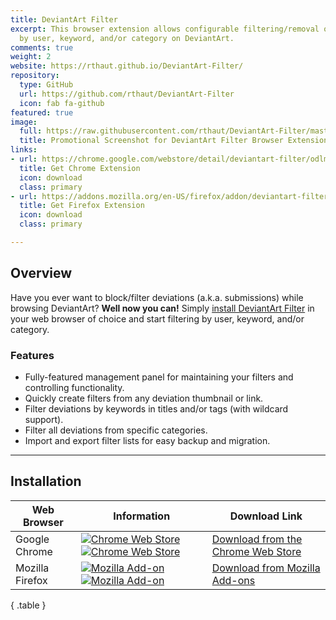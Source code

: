 ```yaml
---
title: DeviantArt Filter
excerpt: This browser extension allows configurable filtering/removal of deviations
  by user, keyword, and/or category on DeviantArt.
comments: true
weight: 2
website: https://rthaut.github.io/DeviantArt-Filter/
repository:
  type: GitHub
  url: https://github.com/rthaut/DeviantArt-Filter
  icon: fab fa-github
featured: true
image:
  full: https://raw.githubusercontent.com/rthaut/DeviantArt-Filter/master/promo/Screenshot_1280x800.png
  title: Promotional Screenshot for DeviantArt Filter Browser Extension
links:
- url: https://chrome.google.com/webstore/detail/deviantart-filter/odlmamilbohnpnoomjclomghphbajikp
  title: Get Chrome Extension
  icon: download
  class: primary
- url: https://addons.mozilla.org/en-US/firefox/addon/deviantart-filter/
  title: Get Firefox Extension
  icon: download
  class: primary

---
```

## Overview

Have you ever want to block/filter deviations (a.k.a. submissions) while browsing DeviantArt? **Well now you can!** Simply [install DeviantArt Filter](#installation) in your web browser of choice and start filtering by user, keyword, and/or category.

### Features

* Fully-featured management panel for maintaining your filters and controlling functionality.
* Quickly create filters from any deviation thumbnail or link.
* Filter deviations by keywords in titles and/or tags (with wildcard support).
* Filter all deviations from specific categories.
* Import and export filter lists for easy backup and migration.

* * *

## Installation

| Web Browser | Information | Download Link |
| ----------- | ----------- | ------------- |
| Google Chrome | [![Chrome Web Store][chrome-image-version]][chrome-url] [![Chrome Web Store][chrome-image-download]][chrome-url] | [Download from the Chrome Web Store][chrome-url] |
| Mozilla Firefox | [![Mozilla Add-on][firefox-image-version]][firefox-url] [![Mozilla Add-on][firefox-image-download]][firefox-url] | [Download from Mozilla Add-ons][firefox-url] |
{ .table }

[chrome-url]: https://chrome.google.com/webstore/detail/deviantart-filter/odlmamilbohnpnoomjclomghphbajikp
[chrome-image-download]: https://img.shields.io/chrome-web-store/d/odlmamilbohnpnoomjclomghphbajikp.svg
[chrome-image-version]: https://img.shields.io/chrome-web-store/v/odlmamilbohnpnoomjclomghphbajikp.svg

[firefox-url]: https://addons.mozilla.org/en-US/firefox/addon/deviantart-filter/
[firefox-image-download]: https://img.shields.io/amo/d/deviantart-filter.svg
[firefox-image-version]: https://img.shields.io/amo/v/deviantart-filter.svg